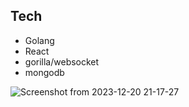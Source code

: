 ## Tech 
- Golang
- React
- gorilla/websocket
- mongodb

![Screenshot from 2023-12-20 21-17-27](https://github.com/RianIhsan/go-webscoket/assets/93025581/b3bfe7e7-ada8-49ff-aa13-29ad9b43be8f)
